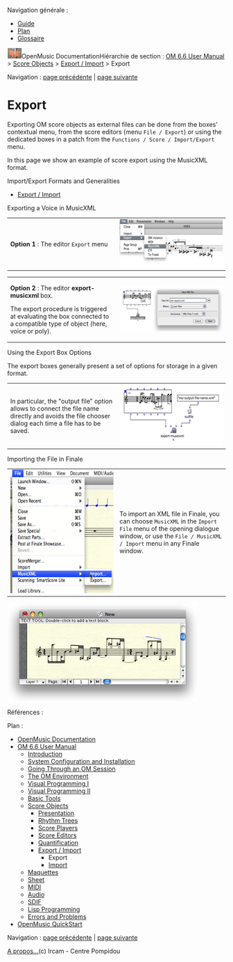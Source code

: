 <div id="tplf" class="tplPage">

<div id="tplh">

<span class="hidden">Navigation générale : </span>

  - [<span>Guide</span>](OM-Documentation.md)
  - [<span>Plan</span>](OM-Documentation_1.md)
  - [<span>Glossaire</span>](OM-Documentation_2.md)

</div>

<div id="tplt">

![empty.gif](../tplRes/page/empty.gif)![logoom1.png](../res/logoom1.png)<span class="tplTi">OpenMusic
Documentation</span><span class="sw_outStack_navRoot"><span class="hidden">Hiérarchie
de section : </span>[<span>OM 6.6 User
Manual</span>](OM-User-Manual.md)<span class="stkSep"> \>
</span>[<span>Score
Objects</span>](ScoreObjects.md)<span class="stkSep"> \>
</span>[<span>Export /
Import</span>](ImportExport.md)<span class="stkSep"> \>
</span><span class="stkSel_yes"><span>Export</span></span></span>

</div>

<div class="tplNav">

<span class="hidden">Navigation : </span>[<span>page
précédente</span>](ImportExport.md "page précédente(Export / Import)")<span class="hidden">
| </span>[<span>page suivante</span>](Import.md "page suivante(Import)")

</div>

<div id="tplc" class="tplc_out_yes">

<div style="text-align: center;">



</div>

<div class="headCo">

# <span>Export</span>

<div class="headCo_co">

<div>

<div class="infobloc">

<div class="txt">

Exporting OM score objects as external files can be done from the boxes'
contextual menu, from the score editors (menu `File / Export`) or using
the dedicated boxes in a patch from the `Functions / Score /
Import/Export` menu.

In this page we show an example of score export using the MusicXML
format.

</div>

<div class="linkSet">

<div class="linkSet_ti">

<span>Import/Export Formats and Generalities</span>

</div>

<div class="linkUL">

  - [<span>Export / Import</span>](ImportExport.md)

</div>

</div>

</div>

<div class="bloc example">

<div class="bloc_ti example_ti">

<span>Exporting a Voice in MusicXML</span>

</div>

<div class="txtRes">

<table>
<colgroup>
<col style="width: 50%" />
<col style="width: 50%" />
</colgroup>
<tbody>
<tr class="odd">
<td><div class="dk_txtRes_txt txt">
<p><strong>Option 1 </strong>: The editor <code class="menuPath_tl">Export</code> menu</p>
</div></td>
<td><div class="caption">
<div class="caption_co">
<a href="../res/export-editor.png" class="overLnk" title="Cliquez pour agrandir"><img src="../res/export-editor_1.png" width="300" height="112" alt="export-editor_1.png" /></a>
</div>
</div></td>
</tr>
</tbody>
</table>

</div>

<div class="txtRes">

<table>
<colgroup>
<col style="width: 50%" />
<col style="width: 50%" />
</colgroup>
<tbody>
<tr class="odd">
<td><div class="dk_txtRes_txt txt">
<p><strong>Option 2 </strong>: The editor <strong>export-musicxml</strong> box.</p>
<p>The export procedure is triggered at evaluating the box connected to a compatible type of object (here, voice or poly).</p>
</div></td>
<td><div class="caption">
<div class="caption_co">
<a href="../res/xml-export.png" class="overLnk" title="Cliquez pour agrandir"><img src="../res/xml-export_1.png" width="300" height="104" alt="xml-export_1.png" /></a>
</div>
</div></td>
</tr>
</tbody>
</table>

</div>

</div>

<div class="bloc note">

<div class="bloc_ti note_ti">

<span>Using the Export Box Options</span>

</div>

<div class="txt">

The export boxes generally present a set of options for storage in a
given format.

</div>

<div class="txtRes">

<table>
<colgroup>
<col style="width: 50%" />
<col style="width: 50%" />
</colgroup>
<tbody>
<tr class="odd">
<td><div class="dk_txtRes_txt txt">
<p>In particular, the "output file" option allows to connect the file name directly and avoids the file chooser dialog each time a file has to be saved.</p>
</div></td>
<td><div class="caption">
<div class="caption_co">
<a href="../res/xml-export-name.png" class="overLnk" title="Cliquez pour agrandir"><img src="../res/xml-export-name_1.png" width="300" height="141" alt="xml-export-name_1.png" /></a>
</div>
</div></td>
</tr>
</tbody>
</table>

</div>

</div>

<div class="bloc example">

<div class="bloc_ti example_ti">

<span>Importing the File in Finale</span>

</div>

<div class="txtRes">

<table>
<colgroup>
<col style="width: 50%" />
<col style="width: 50%" />
</colgroup>
<tbody>
<tr class="odd">
<td><div class="caption">
<div class="caption_co">
<img src="../res/importinfinale.png" width="300" height="284" alt="importinfinale.png" />
</div>
</div></td>
<td><div class="dk_txtRes_txt txt">
<p>To import an XML file in Finale, you can choose <code class="menuPath_tl">MusicXML</code> in the <code class="menuPath_tl">Import File</code> menu of the opening dialogue window, or use the <code class="menuPath_tl">File / MusicXML / Import</code> menu in any Finale window.</p>
</div></td>
</tr>
</tbody>
</table>

</div>

<div class="caption">

<div class="caption_co">

![savefinale.png](../res/savefinale.png)

</div>

</div>

</div>

</div>

</div>

</div>

<span class="hidden">Références : </span>

</div>

<div id="tplo" class="tplo_out_yes">

<div class="tplOTp">

<div class="tplOBm">

<div id="mnuFrm">

<span class="hidden">Plan :</span>

<div id="mnuFrmUp" onmouseout="menuScrollTiTask.fSpeed=0;" onmouseover="if(menuScrollTiTask.fSpeed&gt;=0) {menuScrollTiTask.fSpeed=-2; scTiLib.addTaskNow(menuScrollTiTask);}" onclick="menuScrollTiTask.fSpeed-=2;" style="display: none;">

<span id="mnuFrmUpLeft">[](#)</span><span id="mnuFrmUpCenter"></span><span id="mnuFrmUpRight"></span>

</div>

<div id="mnuScroll">

  - [<span>OpenMusic Documentation</span>](OM-Documentation.md)
  - [<span>OM 6.6 User Manual</span>](OM-User-Manual.md)
      - [<span>Introduction</span>](00-Sommaire.md)
      - [<span>System Configuration and
        Installation</span>](Installation.md)
      - [<span>Going Through an OM Session</span>](Goingthrough.md)
      - [<span>The OM Environment</span>](Environment.md)
      - [<span>Visual Programming I</span>](BasicVisualProgramming.md)
      - [<span>Visual Programming
        II</span>](AdvancedVisualProgramming.md)
      - [<span>Basic Tools</span>](BasicObjects.md)
      - [<span>Score Objects</span>](ScoreObjects.md)
          - [<span>Presentation</span>](Score-Objects-Intro.md)
          - [<span>Rhythm Trees</span>](RT.md)
          - [<span>Score Players</span>](ScorePlayer.md)
          - [<span>Score Editors</span>](ScoreEditors.md)
          - [<span>Quantification</span>](Quantification.md)
          - [<span>Export / Import</span>](ImportExport.md)
              - <span id="i0" class="outLeftSel_yes"><span>Export</span></span>
              - [<span>Import</span>](Import.md)
      - [<span>Maquettes</span>](Maquettes.md)
      - [<span>Sheet</span>](Sheet.md)
      - [<span>MIDI</span>](MIDI.md)
      - [<span>Audio</span>](Audio.md)
      - [<span>SDIF</span>](SDIF.md)
      - [<span>Lisp Programming</span>](Lisp.md)
      - [<span>Errors and Problems</span>](errors.md)
  - [<span>OpenMusic QuickStart</span>](QuickStart-Chapters.md)

</div>

<div id="mnuFrmDown" onmouseout="menuScrollTiTask.fSpeed=0;" onmouseover="if(menuScrollTiTask.fSpeed&lt;=0) {menuScrollTiTask.fSpeed=2; scTiLib.addTaskNow(menuScrollTiTask);}" onclick="menuScrollTiTask.fSpeed+=2;" style="display: none;">

<span id="mnuFrmDownLeft">[](#)</span><span id="mnuFrmDownCenter"></span><span id="mnuFrmDownRight"></span>

</div>

</div>

</div>

</div>

</div>

<div class="tplNav">

<span class="hidden">Navigation : </span>[<span>page
précédente</span>](ImportExport.md "page précédente(Export / Import)")<span class="hidden">
| </span>[<span>page suivante</span>](Import.md "page suivante(Import)")

</div>

<div id="tplb">

[<span>A propos...</span>](OM-Documentation_3.md)(c) Ircam - Centre
Pompidou

</div>

</div>
